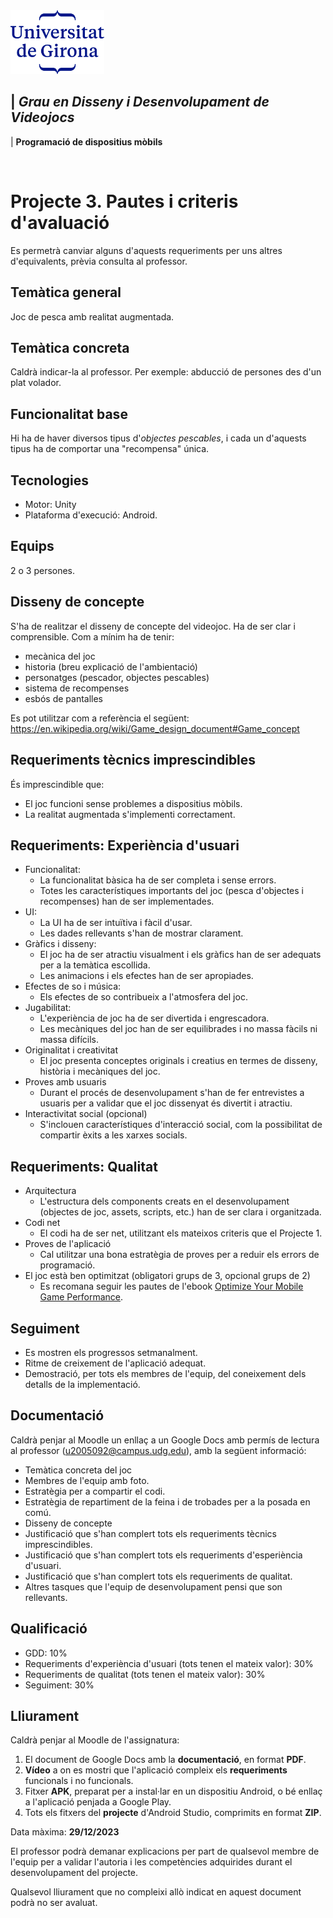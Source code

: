 <img src="./UdG_dues_linies_centrat_blau.png" alt="Logotip UdG" width="150">

| *Grau en Disseny i Desenvolupament de Videojocs*
----
|  **Programació de dispositius mòbils**

&nbsp;


Projecte 3. Pautes i criteris d'avaluació
============

Es permetrà canviar alguns d'aquests requeriments per uns altres d'equivalents, prèvia consulta al professor.

Temàtica general
--------
Joc de pesca amb realitat augmentada.


Temàtica concreta
-----------------
Caldrà indicar-la al professor. Per exemple: abducció de persones des d'un plat volador.


Funcionalitat base
------------------
Hi ha de haver diversos tipus d'_objectes pescables_, i cada un d'aquests tipus ha de comportar una "recompensa" única.


Tecnologies
-----------
- Motor: Unity
- Plataforma d'execució: Android.


Equips
-------
2 o 3 persones.


Disseny de concepte
---

S'ha de realitzar el disseny de concepte del videojoc. Ha de ser clar i comprensible. Com a mínim ha de tenir:
- mecànica del joc
- historia (breu explicació de l'ambientació)
- personatges (pescador, objectes pescables)
- sistema de recompenses
- esbós de pantalles

Es pot utilitzar com a referència el següent: https://en.wikipedia.org/wiki/Game_design_document#Game_concept


Requeriments tècnics imprescindibles
----------------
És imprescindible que:
- El joc funcioni sense problemes a dispositius mòbils.
- La realitat augmentada s'implementi correctament.

Requeriments: Experiència d'usuari
--------------------
* Funcionalitat:
   - La funcionalitat bàsica ha de ser completa i sense errors.
   - Totes les característiques importants del joc (pesca d'objectes i recompenses) han de ser implementades.
* UI:
   - La UI ha de ser intuïtiva i fàcil d'usar.
   - Les dades rellevants s'han de mostrar clarament.
* Gràfics i disseny:
   - El joc ha de ser atractiu visualment i els gràfics han de ser adequats per a la temàtica escollida.
   - Les animacions i els efectes han de ser apropiades.
* Efectes de so i música:
  - Els efectes de so contribueix a l'atmosfera del joc.
* Jugabilitat:
   - L'experiència de joc ha de ser divertida i engrescadora.
   - Les mecàniques del joc han de ser equilibrades i no massa fàcils ni massa difícils.
* Originalitat i creativitat
  - El joc presenta conceptes originals i creatius en termes de disseny, història i mecàniques del joc.
* Proves amb usuaris
   - Durant el procés de desenvolupament s'han de fer entrevistes a usuaris per a validar que el joc dissenyat és divertit i atractiu.
* Interactivitat social (opcional)
  - S'inclouen característiques d'interacció social, com la possibilitat de compartir èxits a les xarxes socials.


Requeriments: Qualitat
--------------------------
* Arquitectura
   - L'estructura dels components creats en el desenvolupament (objectes de joc, assets, scripts, etc.) han de ser clara i organitzada.
* Codi net
   - El codi ha de ser net, utilitzant els mateixos criteris que el Projecte 1.
* Proves de l'aplicació
   - Cal utilitzar una bona estratègia de proves per a reduir els errors de programació.
* El joc està ben optimitzat (obligatori grups de 3, opcional grups de 2)
   - Es recomana seguir les pautes de l'ebook [Optimize Your Mobile Game Performance](https://resources.unity.com/games/unity-e-book-optimize-your-mobile-game-performance).


Seguiment
-----------
- Es mostren els progressos setmanalment.
- Ritme de creixement de l'aplicació adequat.
- Demostració, per tots els membres de l'equip, del coneixement dels detalls de la implementació.


Documentació
-----------
Caldrà penjar al Moodle un enllaç a un Google Docs amb permís de lectura al professor (u2005092@campus.udg.edu), amb la següent informació:
- Temàtica concreta del joc
- Membres de l'equip amb foto.
- Estratègia per a compartir el codi.
- Estratègia de repartiment de la feina i de trobades per a la posada en comú.
- Disseny de concepte
- Justificació que s'han complert tots els requeriments tècnics imprescindibles.
- Justificació que s'han complert tots els requeriments d'esperiència d'usuari.
- Justificació que s'han complert tots els requeriments de qualitat.
- Altres tasques que l'equip de desenvolupament pensi que son rellevants.


Qualificació
---------------------
- GDD: 10%
- Requeriments d'experiència d'usuari (tots tenen el mateix valor): 30%
- Requeriments de qualitat (tots tenen el mateix valor): 30%
- Seguiment: 30%


Lliurament
----------
Caldrà penjar al Moodle de l'assignatura:

1. El document de Google Docs amb la **documentació**, en format **PDF**.
2. **Vídeo** a on es mostri que l'aplicació compleix els **requeriments** funcionals i no funcionals.
3. Fitxer **APK**, preparat per a instal·lar en un dispositiu Android, o bé enllaç a l'aplicació penjada a Google Play.
4. Tots els fitxers del **projecte** d'Android Studio, comprimits en format **ZIP**.

Data màxima: **29/12/2023**

El professor podrà demanar explicacions per part de qualsevol membre de l'equip per a validar l'autoria i les competències adquirides durant el desenvolupament del projecte.

Qualsevol lliurament que no compleixi allò indicat en aquest document podrà no ser avaluat.

